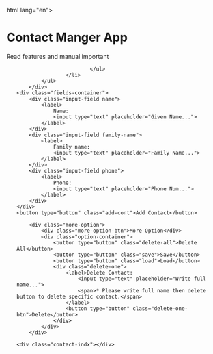 html lang="en">
<head>
    <meta charset="UTF-8">
    <meta name="viewport" content="width=device-width, initial-scale=1.0">    
    <link rel="stylesheet" href="https://fonts.googleapis.com/css?family=Lato:400,700">
</head>
<body>
    <h1>Contact Manger App </h1>
		<div class="features">
				<div class="features-btn">Read features and manual <span class="badge">important</span></div>
				<ul class="features-list">
					
							</ul>
					</li>
			</ul>
		</div>
    <div class="fields-container">
        <div class="input-field name">
            <label>
                Name:
                <input type="text" placeholder="Given Name...">
            </label>
        </div>
        <div class="input-field family-name">
            <label>
                Family name:
                <input type="text" placeholder="Family Name...">
            </label>
        </div>
        <div class="input-field phone">
            <label>
                Phone:
                <input type="text" placeholder="Phone Num...">
            </label>
        </div>
    </div>
    <button type="button" class="add-cont">Add Contact</button>
		
		<div class="more-option">
			<div class="more-option-btn">More Option</div>
			<div class="option-container">
				<button type="button" class="delete-all">Delete All</button>
				<button type="button" class="save">Save</button>
				<button type="button" class="load">Load</button>
				<div class="delete-one">
					<label>Delete Contact:
						<input type="text" placeholder="Write full name...">
						<span>* Please write full name then delete button to delete specific contact.</span>
					</label>
					<button type="button" class="delete-one-btn">Delete</button>
				</div>
			</div>
		</div>
	
    <div class="contact-indx"></div>
</body>
</html>
